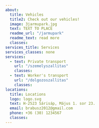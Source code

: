 ```yaml
---
about:
  title: Vehicles
  title2: Check out our vehicles!
  image: 3jarmupark.jpg
  text: TEXT TO PLACE
  readme_url: "/jarmupark"
  readme_text: read more
  classes:
services_title: Services  
services_classes: none  
services:
  - text: Private transport
    url: "/szemelyszallitas"
    classes:
  - text: Worker's transport
    url: "/dolgozoszallitas"  
    classes:
locations:
  title: Locations
  logo: logo.svg
  text: H-2523 Sárisáp, Május 1. sor 23.
  email: brabusz2012@gmail.com
  phone: +36 (30) 1234567
  classes:  
---
```

